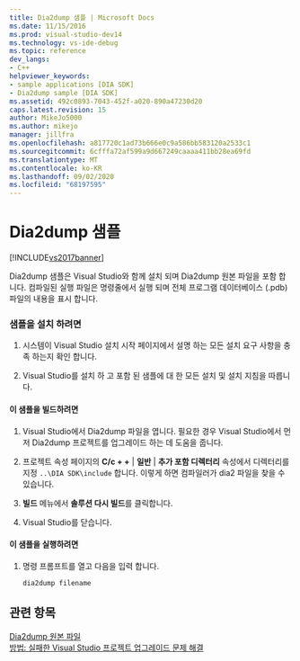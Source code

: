 ```yaml
---
title: Dia2dump 샘플 | Microsoft Docs
ms.date: 11/15/2016
ms.prod: visual-studio-dev14
ms.technology: vs-ide-debug
ms.topic: reference
dev_langs:
- C++
helpviewer_keywords:
- sample applications [DIA SDK]
- Dia2dump sample [DIA SDK]
ms.assetid: 492c0893-7043-452f-a020-890a47230d20
caps.latest.revision: 15
author: MikeJo5000
ms.author: mikejo
manager: jillfra
ms.openlocfilehash: a817720c1ad73b666e0c9a586bb583120a2533c1
ms.sourcegitcommit: 6cfffa72af599a9d667249caaaa411bb28ea69fd
ms.translationtype: MT
ms.contentlocale: ko-KR
ms.lasthandoff: 09/02/2020
ms.locfileid: "68197595"
---
```

# <a name="dia2dump-sample"></a>Dia2dump 샘플
[!INCLUDE[vs2017banner](../../includes/vs2017banner.md)]

Dia2dump 샘플은 Visual Studio와 함께 설치 되며 Dia2dump 원본 파일을 포함 합니다. 컴파일된 실행 파일은 명령줄에서 실행 되며 전체 프로그램 데이터베이스 (.pdb) 파일의 내용을 표시 합니다.  
  
### <a name="to-install-the-sample"></a>샘플을 설치 하려면  
  
1. 시스템이 Visual Studio 설치 시작 페이지에서 설명 하는 모든 설치 요구 사항을 충족 하는지 확인 합니다.  
  
2. Visual Studio를 설치 하 고 포함 된 샘플에 대 한 모든 설치 및 설치 지침을 따릅니다.  
  
#### <a name="to-build-the-sample"></a>이 샘플을 빌드하려면  
  
1. Visual Studio에서 Dia2dump 파일을 엽니다. 필요한 경우 Visual Studio에서 먼저 Dia2dump 프로젝트를 업그레이드 하는 데 도움을 줍니다.  
  
2. 프로젝트 속성 페이지의 **C/c + +** &#124; **일반** &#124; **추가 포함 디렉터리** 속성에서 디렉터리를 지정 `..\DIA SDK\include` 합니다. 이렇게 하면 컴파일러가 dia2 파일을 찾을 수 있습니다.  
  
3. **빌드** 메뉴에서 **솔루션 다시 빌드**를 클릭합니다.  
  
4. Visual Studio를 닫습니다.  
  
#### <a name="to-run-the-sample"></a>이 샘플을 실행하려면  
  
1. 명령 프롬프트를 열고 다음을 입력 합니다.  
  
    ```  
    dia2dump filename  
    ```  
  
## <a name="see-also"></a>관련 항목  
 [Dia2dump 원본 파일](../../debugger/debug-interface-access/dia2dump-cpp-source-file.md)   
 [방법: 실패한 Visual Studio 프로젝트 업그레이드 문제 해결](../../porting/how-to-troubleshoot-unsuccessful-visual-studio-project-upgrades.md)
